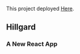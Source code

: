 This project deployed [Here](https://armanalz.github.io/hillgard/).

## Hillgard


### A New React App
